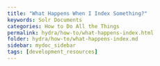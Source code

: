 ```yaml
---
title: "What Happens When I Index Something?"
keywords: Solr Documents
categories: How to Do All the Things
permalink: hydra/how-to/what-happens-index.html
folder: hydra/how-to/what-happens-index.md
sidebar: mydoc_sidebar
tags: [development_resources]
---
```

